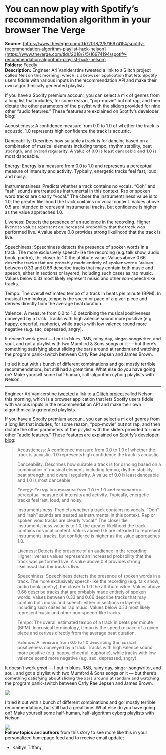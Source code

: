 # You can now play with Spotify’s recommendation algorithm in your browser The Verge

**Source:** [https://www.theverge.com/tldr/2018/2/5/16974194/spotify-recommendation-algorithm-playlist-hack-nelson](https://www.theverge.com/tldr/2018/2/5/16974194/spotify-recommendation-algorithm-playlist-hack-nelson)  
**Folders:** Feedly  
**Description:** Engineer Ari Vaniderstine tweeted a link to a Glitch project called Nelson this morning, which is a browser application that lets Spotify users fiddle with various inputs in the recommendation API and make their own algorithmically generated playlists.

If you have a Spotify premium account, you can select a mix of genres from a long list that includes, for some reason, “pop-movie” but not rap, and then dictate the other parameters of the playlist with the sliders provided for nine other “audio features.” These features are explained on Spotify’s developer blog:

Acousticness: A confidence measure from 0.0 to 1.0 of whether the track is acoustic. 1.0 represents high confidence the track is acoustic.

Danceability: Describes how suitable a track is for dancing based on a combination of musical elements including tempo, rhythm stability, beat strength, and overall regularity. A value of 0.0 is least danceable and 1.0 is most danceable.

Energy: Energy is a measure from 0.0 to 1.0 and represents a perceptual measure of intensity and activity. Typically, energetic tracks feel fast, loud, and noisy. 

Instrumentalness: Predicts whether a track contains no vocals. “Ooh” and “aah” sounds are treated as instrumental in this context. Rap or spoken word tracks are clearly “vocal.” The closer the instrumentalness value is to 1.0, the greater likelihood the track contains no vocal content. Values above 0.5 are intended to represent instrumental tracks, but confidence is higher as the value approaches 1.0.

Liveness: Detects the presence of an audience in the recording. Higher liveness values represent an increased probability that the track was performed live. A value above 0.8 provides strong likelihood that the track is live.

Speechiness: Speechiness detects the presence of spoken words in a track. The more exclusively speech-like the recording (e.g. talk show, audio book, poetry), the closer to 1.0 the attribute value. Values above 0.66 describe tracks that are probably made entirely of spoken words. Values between 0.33 and 0.66 describe tracks that may contain both music and speech, either in sections or layered, including such cases as rap music. Values below 0.33 most likely represent music and other non-speech-like tracks.

Tempo: The overall estimated tempo of a track in beats per minute (BPM). In musical terminology, tempo is the speed or pace of a given piece and derives directly from the average beat duration.

Valence: A measure from 0.0 to 1.0 describing the musical positiveness conveyed by a track. Tracks with high valence sound more positive (e.g. happy, cheerful, euphoric), while tracks with low valence sound more negative (e.g. sad, depressed, angry).

It doesn’t work great — I put in blues, R&B, rainy day, singer-songwriter, and soul, and got a playlist with two Mumford & Sons songs on it — but there’s something satisfying about sliding the bars around at random and watching the program panic-switch between Carly Rae Jepsen and James Brown. 

I tried it out with a bunch of different combinations and got mostly terrible recommendations, but still had a great time. What else do you have going on? Make yourself some half-human, half-algorithm cyborg playlists with Nelson. 


---

<div><div><p>Engineer Ari Vaniderstine <a href="https://twitter.com/imariari/status/960493261629599744">tweeted</a> a link to <a href="https://nelson.glitch.me/">a Glitch project</a> called Nelson this morning, which is a browser application that lets Spotify users fiddle with various inputs in the recommendation API and make their own algorithmically generated playlists.</p></div><div><p>If you have a Spotify premium account, you can select a mix of genres from a long list that includes, for some reason, “pop-movie” but not rap, and then dictate the other parameters of the playlist with the sliders provided for nine other “audio features.” These features are explained on Spotify’s <a href="https://beta.developer.spotify.com/documentation/web-api/reference/tracks/get-audio-features/#audio-features-object">developer blog</a>:</p></div><div><blockquote><p>Acousticness: A confidence measure from 0.0 to 1.0 of whether the track is acoustic. 1.0 represents high confidence the track is acoustic.</p><p>Danceability: Describes how suitable a track is for dancing based on a combination of musical elements including tempo, rhythm stability, beat strength, and overall regularity. A value of 0.0 is least danceable and 1.0 is most danceable.</p><p>Energy: Energy is a measure from 0.0 to 1.0 and represents a perceptual measure of intensity and activity. Typically, energetic tracks feel fast, loud, and noisy.</p><p>Instrumentalness: Predicts whether a track contains no vocals. “Ooh” and “aah” sounds are treated as instrumental in this context. Rap or spoken word tracks are clearly “vocal.” The closer the instrumentalness value is to 1.0, the greater likelihood the track contains no vocal content. Values above 0.5 are intended to represent instrumental tracks, but confidence is higher as the value approaches 1.0.</p><p>Liveness: Detects the presence of an audience in the recording. Higher liveness values represent an increased probability that the track was performed live. A value above 0.8 provides strong likelihood that the track is live.</p><p>Speechiness: Speechiness detects the presence of spoken words in a track. The more exclusively speech-like the recording (e.g. talk show, audio book, poetry), the closer to 1.0 the attribute value. Values above 0.66 describe tracks that are probably made entirely of spoken words. Values between 0.33 and 0.66 describe tracks that may contain both music and speech, either in sections or layered, including such cases as rap music. Values below 0.33 most likely represent music and other non-speech-like tracks.</p><p>Tempo: The overall estimated tempo of a track in beats per minute (BPM). In musical terminology, tempo is the speed or pace of a given piece and derives directly from the average beat duration.</p><p>Valence: A measure from 0.0 to 1.0 describing the musical positiveness conveyed by a track. Tracks with high valence sound more positive (e.g. happy, cheerful, euphoric), while tracks with low valence sound more negative (e.g. sad, depressed, angry).</p></blockquote></div><div><p>It doesn’t work<em> great — </em>I put in blues, R&amp;B, rainy day, singer-songwriter, and soul, and got a playlist with two Mumford &amp; Sons songs on it — but there’s something satisfying about sliding the bars around at random and watching the program panic-switch between Carly Rae Jepsen and James Brown.</p></div><div><div><div><div><div><div><a href="https://platform.theverge.com/wp-content/uploads/sites/2/chorus/uploads/chorus_asset/file/10158691/Screen_Shot_2018_02_05_at_11.26.14_AM.png?quality=90&amp;strip=all&amp;crop=0,0,100,100"><img src="https://platform.theverge.com/wp-content/uploads/sites/2/chorus/uploads/chorus_asset/file/10158691/Screen_Shot_2018_02_05_at_11.26.14_AM.png?quality=90&amp;strip=all&amp;crop=0%2C0%2C100%2C100&amp;w=1080"></a></div></div></div></div></div></div><div><p>I tried it out with a bunch of different combinations and got mostly terrible recommendations, but still had a great time. What else do you have going on? Make yourself some half-human, half-algorithm cyborg playlists with Nelson.</p></div><div><div><div><div><div><div><a href="https://platform.theverge.com/wp-content/uploads/sites/2/chorus/uploads/chorus_asset/file/10158931/Screen_Shot_2018_02_05_at_12.06.21_PM.png?quality=90&amp;strip=all&amp;crop=0,0,100,100"><img src="https://platform.theverge.com/wp-content/uploads/sites/2/chorus/uploads/chorus_asset/file/10158931/Screen_Shot_2018_02_05_at_12.06.21_PM.png?quality=90&amp;strip=all&amp;crop=0%2C0%2C100%2C100&amp;w=1080"></a></div></div></div></div></div></div><div><span><strong>Follow topics and authors</strong> from this story to see more like this in your personalized homepage feed and to receive email updates.</span><ul><li><span><span><span>Kaitlyn Tiffany</span></span></span></li></ul></div></div>